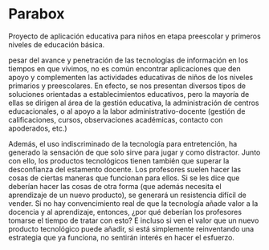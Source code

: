 # Parabox

Proyecto de aplicación educativa para niños en etapa preescolar y primeros niveles de educación básica.

pesar del avance y penetración de las tecnologías de información en los tiempos en que vivimos, no es común encontrar aplicaciones que den apoyo y complementen las actividades educativas de niños de los niveles primarios y preescolares. En efecto, se nos presentan diversos tipos de soluciones orientadas a establecimientos educativos, pero la mayoría de ellas se dirigen al área de la gestión educativa, la administración de centros educacionales, o al apoyo a la labor administrativo-docente (gestión de calificaciones, cursos, observaciones académicas, contacto con apoderados, etc.)

Además, el uso indiscriminado de la tecnología para entretención, ha generado la sensación de que solo sirve para jugar y como distractor.
Junto con ello, los productos tecnológicos tienen también que superar la desconfianza del estamento docente. Los profesores suelen hacer las cosas de ciertas maneras que funcionan para ellos. Si se les dice que deberían hacer las cosas de otra forma (que además necesita el aprendizaje de un nuevo producto), se generará un resistencia difícil de vender. Si no hay convencimiento real de que la tecnología añade valor a la docencia y al aprendizaje, entonces, ¿por qué deberían los profesores tomarse el tiempo de tratar con esto? E incluso si ven el valor que un nuevo producto tecnológico puede añadir, si está simplemente reinventando una estrategia que ya funciona, no sentirán interés en hacer el esfuerzo.